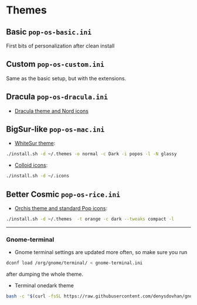 # Themes

## Basic `pop-os-basic.ini` 

First bits of personalization after clean install

## Custom `pop-os-custom.ini`

Same as the basic setup, but with the extensions.

## Dracula `pop-os-dracula.ini`

- [Dracula theme and Nord icons](https://draculatheme.com/gtk)

## BigSur-like `pop-os-mac.ini`

- [WhiteSur theme](https://github.com/vinceliuice/WhiteSur-gtk-theme):

```sh
./install.sh -d ~/.themes -o normal -c Dark -i popos -l -N glassy
```

- [Colloid icons](https://github.com/vinceliuice/Colloid-icon-theme):

```sh
./install.sh -d ~/.icons
```

## Better Cosmic `pop-os-rice.ini`

- [Orchis theme and standard Pop icons](https://github.com/vinceliuice/Orchis-theme):

```sh
./install.sh -d ~/.themes  -t orange -c dark --tweaks compact -l
```

---

### Gnome-terminal

- Gnome terminal settings are updated more often, so make sure you run

```sh
dconf load /org/gnome/terminal/ < gnome-terminal.ini
```

after dumping the whole theme.

- Terminal onedark theme

```sh
bash -c "$(curl -fsSL https://raw.githubusercontent.com/denysdovhan/gnome-terminal-one/master/one-dark.sh)"
```

